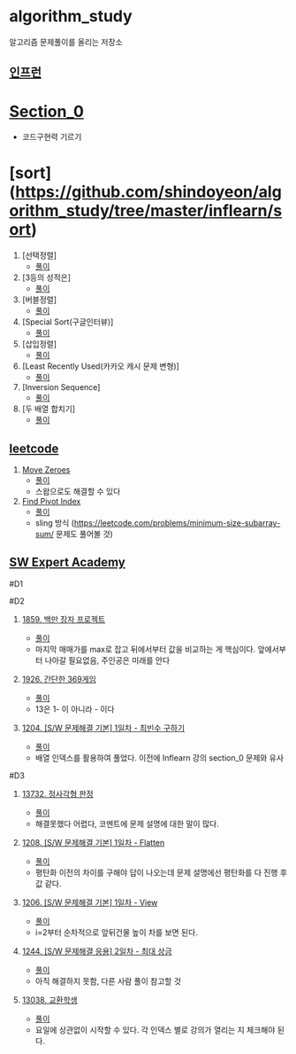 # algorithm_study
알고리즘 문제풀이를 올리는 저장소

## [인프런](https://www.inflearn.com/)

# [Section_0](https://github.com/shindoyeon/algorithm_study/tree/master/inflearn/section_0)
   - 코드구현력 기르기
# [sort] (https://github.com/shindoyeon/algorithm_study/tree/master/inflearn/sort)
1. [선택정렬]
   - [풀이](https://github.com/shindoyeon/algorithm_study/tree/master/inflearn/sort/solution_31)
2. [3등의 성적은]
   - [풀이](https://github.com/shindoyeon/algorithm_study/tree/master/inflearn/sort/solution_32)
3. [버블정렬]
   - [풀이](https://github.com/shindoyeon/algorithm_study/tree/master/inflearn/sort/solution_33)
4. [Special Sort(구글인터뷰)]
   - [풀이](https://github.com/shindoyeon/algorithm_study/tree/master/inflearn/sort/solution_34)
5. [삽입정렬]
   - [풀이](https://github.com/shindoyeon/algorithm_study/tree/master/inflearn/sort/solution_35)
6. [Least Recently Used(카카오 캐시 문제 변형)]
   - [풀이](https://github.com/shindoyeon/algorithm_study/tree/master/inflearn/sort/solution_36)
7. [Inversion Sequence]
   - [풀이](https://github.com/shindoyeon/algorithm_study/tree/master/inflearn/sort/solution_37)
8. [두 배열 합치기]
   - [풀이](https://github.com/shindoyeon/algorithm_study/tree/master/inflearn/sort/solution_39)
   
## [leetcode](https://leetcode.com/)

1. [Move Zeroes](https://leetcode.com/problems/move-zeroes/)
   - [풀이](https://github.com/shindoyeon/algorithm_study/blob/master/leetcode/moveZeroes.cpp)
   - 스왑으로도 해결할 수 있다
2. [Find Pivot Index](https://leetcode.com/problems/find-pivot-index/)
   - [풀이](https://github.com/shindoyeon/algorithm_study/blob/master/leetcode/pivotIndex.cpp)
   - sling 방식 (https://leetcode.com/problems/minimum-size-subarray-sum/ 문제도 풀어볼 것) 

## [SW Expert Academy](https://swexpertacademy.com/main/main.do)

#D1

#D2
1. [1859. 백만 장자 프로젝트](https://swexpertacademy.com/main/code/problem/problemDetail.do?contestProbId=AV5LrsUaDxcDFAXc)
   - [풀이](https://github.com/shindoyeon/algorithm_study/blob/master/SW%20Expert%20Academy/1859%EB%B2%88/code.cpp)
   - 마지막 매매가를 max로 잡고 뒤에서부터 값을 비교하는 게 핵심이다. 앞에서부터 나아갈 필요없음, 주인공은 미래를 안다

2. [1926. 간단한 369게임](https://swexpertacademy.com/main/code/problem/problemDetail.do?contestProbId=AV5PTeo6AHUDFAUq)
   - [풀이](https://github.com/shindoyeon/algorithm_study/blob/master/SW%20Expert%20Academy/1926%EB%B2%88/code.cpp)
   - 13은 1- 이 아니라 - 이다

3. [1204. [S/W 문제해결 기본] 1일차 - 최빈수 구하기](https://swexpertacademy.com/main/code/problem/problemDetail.do?contestProbId=AV13zo1KAAACFAYh)
   - [풀이](https://github.com/shindoyeon/algorithm_study/blob/be9a0f9dc24435f01d3262e172bd62dd6d8efd3a/SW%20Expert%20Academy/1204.%20%5BS:W%20%E1%84%86%E1%85%AE%E1%86%AB%E1%84%8C%E1%85%A6%E1%84%92%E1%85%A2%E1%84%80%E1%85%A7%E1%86%AF%20%E1%84%80%E1%85%B5%E1%84%87%E1%85%A9%E1%86%AB%5D%201%E1%84%8B%E1%85%B5%E1%86%AF%E1%84%8E%E1%85%A1%20-%20%E1%84%8E%E1%85%AC%E1%84%87%E1%85%B5%E1%86%AB%E1%84%89%E1%85%AE%20%E1%84%80%E1%85%AE%E1%84%92%E1%85%A1%E1%84%80%E1%85%B5/code.cpp)
   - 배열 인덱스를 활용하여 풀었다. 이전에 Inflearn 강의 section_0 문제와 유사 
   
#D3

1. [13732. 정사각형 판정](https://swexpertacademy.com/main/code/problem/problemDetail.do?submitFilterYn=Y&contestProbId=AX8BAN1qTwoDFARO&categoryId=AX8BAN1qTwoDFARO&categoryType=CODE&problemTitle=&orderBy=FIRST_REG_DATETIME&selectCodeLang=ALL&select-1=S&pageSize=10&pageIndex=1)
   - [풀이](https://github.com/shindoyeon/algorithm_study/blob/master/SW%20Expert%20Academy/%EC%A0%95%EC%82%AC%EA%B0%81%ED%98%95%ED%8C%90%EC%A0%95/code.cpp)
   - 해결못했다 어렵다, 코멘트에 문제 설명에 대한 말이 많다.

2. [1208. [S/W 문제해결 기본] 1일차 - Flatten](https://swexpertacademy.com/main/code/problem/problemDetail.do?contestProbId=AV139KOaABgCFAYh)
   - [풀이](https://github.com/shindoyeon/algorithm_study/blob/master/SW%20Expert%20Academy/1208.%20%5BS:W%20%EB%AC%B8%EC%A0%9C%ED%95%B4%EA%B2%B0%20%EA%B8%B0%EB%B3%B8%5D%201%EC%9D%BC%EC%B0%A8%20-%20Flatten/code.cpp)
   - 평탄화 이전의 차이를 구해야 답이 나오는데 문제 설명에선 평탄화를 다 진행 후 값 같다.

3. [1206. [S/W 문제해결 기본] 1일차 - View](https://swexpertacademy.com/main/code/problem/problemDetail.do?contestProbId=AV134DPqAA8CFAYh)
   - [풀이](https://github.com/shindoyeon/algorithm_study/blob/be9a0f9dc24435f01d3262e172bd62dd6d8efd3a/SW%20Expert%20Academy/1206.%20%5BS:W%20%EB%AC%B8%EC%A0%9C%ED%95%B4%EA%B2%B0%20%EA%B8%B0%EB%B3%B8%5D%201%EC%9D%BC%EC%B0%A8%20-%20View/code.cpp)
   -  i=2부터 순차적으로 앞뒤건물 높이 차를 보면 된다. 

4. [1244. [S/W 문제해결 응용] 2일차 - 최대 상금](https://swexpertacademy.com/main/code/problem/problemDetail.do?contestProbId=AV15Khn6AN0CFAYD)
   - [풀이](https://github.com/shindoyeon/algorithm_study/blob/be9a0f9dc24435f01d3262e172bd62dd6d8efd3a/SW%20Expert%20Academy/1244.%20%5BS:W%20%EB%AC%B8%EC%A0%9C%ED%95%B4%EA%B2%B0%20%EC%9D%91%EC%9A%A9%5D%202%EC%9D%BC%EC%B0%A8%20-%20%EC%B5%9C%EB%8C%80%20%EC%83%81%EA%B8%88/code.cpp)
   -  아직 해결하지 못함, 다른 사람 풀이 참고할 것

5. [13038. 교환학생](https://swexpertacademy.com/main/code/problem/problemDetail.do?problemLevel=3&contestProbId=AXxNn6GaPW4DFASZ&categoryId=AXxNn6GaPW4DFASZ&categoryType=CODE&problemTitle=&orderBy=FIRST_REG_DATETIME&selectCodeLang=CCPP&select-1=3&pageSize=10&pageIndex=1)
   - [풀이](https://github.com/shindoyeon/algorithm_study/blob/26bd1aefe1b905804950cc75224635df5ffdb241/SW%20Expert%20Academy/13038.%20%EA%B5%90%ED%99%98%ED%95%99%EC%83%9D/code.cpp)
   -  요일에 상관없이 시작할 수 있다. 각 인덱스 별로 강의가 열리는 지 체크해야 된다.

